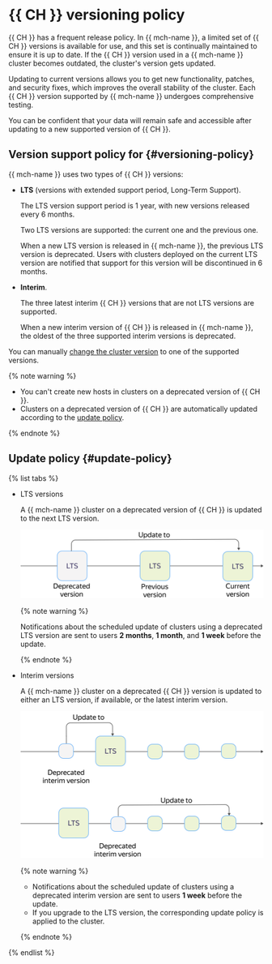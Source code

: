 # {{ CH }} versioning policy

{{ CH }} has a frequent release policy. In {{ mch-name }}, a limited set of {{ CH }} versions is available for use, and this set is continually maintained to ensure it is up to date. If the {{ CH }} version used in a {{ mch-name }} cluster becomes outdated, the cluster's version gets updated.

Updating to current versions allows you to get new functionality, patches, and security fixes, which improves the overall stability of the cluster.
Each {{ CH }} version supported by {{ mch-name }} undergoes comprehensive testing.

You can be confident that your data will remain safe and accessible after updating to a new supported version of {{ CH }}.

## Version support policy for {#versioning-policy}

{{ mch-name }} uses two types of {{ CH }} versions:

- **LTS** (versions with extended support period, Long-Term Support).

  The LTS version support period is 1 year, with new versions released every 6 months.

  Two LTS versions are supported: the current one and the previous one.

  When a new LTS version is released in {{ mch-name }}, the previous LTS version is deprecated. Users with clusters deployed on the current LTS version are notified that support for this version will be discontinued in 6 months.

- **Interim**.

  The three latest interim {{ CH }} versions that are not LTS versions are supported.

  When a new interim version of {{ CH }} is released in {{ mch-name }}, the oldest of the three supported interim versions is deprecated.

You can manually [change the cluster version](../operations/cluster-version-update.md) to one of the supported versions.

{% note warning %}

* You can't create new hosts in clusters on a deprecated version of {{ CH }}.
* Clusters on a deprecated version of {{ CH }} are automatically updated according to the [update policy](#update-policy).

{% endnote %}

## Update policy {#update-policy}

{% list tabs %}

- LTS versions

  A {{ mch-name }} cluster on a deprecated version of {{ CH }} is updated to the next LTS version.

  ![image](../../_assets/mdb/mch-update-policy-lts.svg)

  {% note warning %}

  Notifications about the scheduled update of clusters using a deprecated LTS version are sent to users **2 months**, **1 month**, and **1 week** before the update.

  {% endnote %}

- Interim versions

  A {{ mch-name }} cluster on a deprecated {{ CH }} version is updated to either an LTS version, if available, or the latest interim version.

  ![image](../../_assets/mdb/mch-update-policy.svg)

  {% note warning %}
  * Notifications about the scheduled update of clusters using a deprecated interim version are sent to users **1 week** before the update.
  * If you upgrade to the LTS version, the corresponding update policy is applied to the cluster.

  {% endnote %}

{% endlist %}

